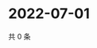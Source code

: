 # 2022-07-01

共 0 条

<!-- BEGIN WEIBO -->
<!-- 最后更新时间 Fri Jul 01 2022 00:24:09 GMT+0800 (China Standard Time) -->

<!-- END WEIBO -->
